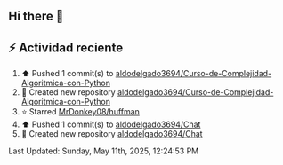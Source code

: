 ## Hi there 👋

## :zap: Actividad reciente
<!--RECENT_ACTIVITY:start-->
1. ⬆️ Pushed 1 commit(s) to [aldodelgado3694/Curso-de-Complejidad-Algoritmica-con-Python](https://github.com/aldodelgado3694/Curso-de-Complejidad-Algoritmica-con-Python)<br>
2. 📔 Created new repository [aldodelgado3694/Curso-de-Complejidad-Algoritmica-con-Python](https://github.com/aldodelgado3694/Curso-de-Complejidad-Algoritmica-con-Python)<br>
3. ⭐ Starred [MrDonkey08/huffman](https://github.com/MrDonkey08/huffman)<br>
4. ⬆️ Pushed 1 commit(s) to [aldodelgado3694/Chat](https://github.com/aldodelgado3694/Chat)<br>
5. 📔 Created new repository [aldodelgado3694/Chat](https://github.com/aldodelgado3694/Chat)<br>
<!--RECENT_ACTIVITY:end-->

<!--RECENT_ACTIVITY:last_update-->
Last Updated: Sunday, May 11th, 2025, 12:24:53 PM
<!--RECENT_ACTIVITY:last_update_end-->

<!--
**aldodelgado3694/aldodelgado3694** is a ✨ _special_ ✨ repository because its `README.md` (this file) appears on your GitHub profile.

Here are some ideas to get you started:

- 🔭 I’m currently working on ...
- 🌱 I’m currently learning ...
- 👯 I’m looking to collaborate on ...
- 🤔 I’m looking for help with ...
- 💬 Ask me about ...
- 📫 How to reach me: ...
- 😄 Pronouns: ...
- ⚡ Fun fact: ...
-->
